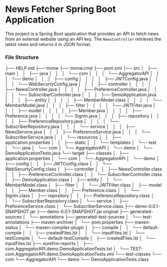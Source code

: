 # News Fetcher Spring Boot Application

This project is a Spring Boot application that provides an API to fetch news from an external website using an API key. The `NewsController` retrieves the latest news and returns it in JSON format.

### File Structure
├── HELP.md
├── mvnw
├── mvnw.cmd
├── pom.xml
├── src
│   ├── main
│   │   ├── java
│   │   │   └── com
│   │   │       └── AggregatorAPI
│   │   │           └── demo
│   │   │               ├── config
│   │   │               │   ├── JWTConfig.java
│   │   │               │   └── WebSecurtyConfig.java
│   │   │               ├── controller
│   │   │               │   ├── NewsController.java
│   │   │               │   ├── PreferenceController.java
│   │   │               │   └── SubscriberController.java
│   │   │               ├── DemoApplication.java
│   │   │               ├── entity
│   │   │               │   ├── MemberModel.class
│   │   │               │   └── MemberModel.java
│   │   │               ├── filter
│   │   │               │   └── JWTFilter.java
│   │   │               ├── model
│   │   │               │   ├── Member.java
│   │   │               │   ├── Preference.java
│   │   │               │   └── SignIn.java
│   │   │               ├── repository
│   │   │               │   ├── PreferenceRepository.java
│   │   │               │   └── SubscriberRepository.java
│   │   │               └── service
│   │   │                   ├── NewsService.java
│   │   │                   ├── PreferenceService.java
│   │   │                   └── SubscriberService.java
│   │   └── resources
│   │       ├── application.properties
│   │       ├── static
│   │       └── templates
│   └── test
│       └── java
│           └── com
│               └── AggregatorAPI
│                   └── demo
│                       └── DemoApplicationTests.java
└── target
    ├── classes
    │   ├── application.properties
    │   └── com
    │       └── AggregatorAPI
    │           └── demo
    │               ├── config
    │               │   ├── JWTConfig.class
    │               │   └── WebSecurtyConfig.class
    │               ├── controller
    │               │   ├── NewsController.class
    │               │   ├── PreferenceController.class
    │               │   └── SubscriberController.class
    │               ├── DemoApplication.class
    │               ├── entity
    │               │   └── MemberModel.class
    │               ├── filter
    │               │   └── JWTFilter.class
    │               ├── model
    │               │   ├── Member.class
    │               │   ├── Preference.class
    │               │   └── SignIn.class
    │               ├── repository
    │               │   ├── PreferenceRepository.class
    │               │   └── SubscriberRepository.class
    │               └── service
    │                   ├── PreferenceService.class
    │                   └── SubscriberService.class
    ├── demo-0.0.1-SNAPSHOT.jar
    ├── demo-0.0.1-SNAPSHOT.jar.original
    ├── generated-sources
    │   └── annotations
    ├── generated-test-sources
    │   └── test-annotations
    ├── maven-archiver
    │   └── pom.properties
    ├── maven-status
    │   └── maven-compiler-plugin
    │       ├── compile
    │       │   └── default-compile
    │       │       ├── createdFiles.lst
    │       │       └── inputFiles.lst
    │       └── testCompile
    │           └── default-testCompile
    │               ├── createdFiles.lst
    │               └── inputFiles.lst
    ├── surefire-reports
    │   ├── com.AggregatorAPI.demo.DemoApplicationTests.txt
    │   └── TEST-com.AggregatorAPI.demo.DemoApplicationTests.xml
    └── test-classes
        └── com
            └── AggregatorAPI
                └── demo
                    └── DemoApplicationTests.class

